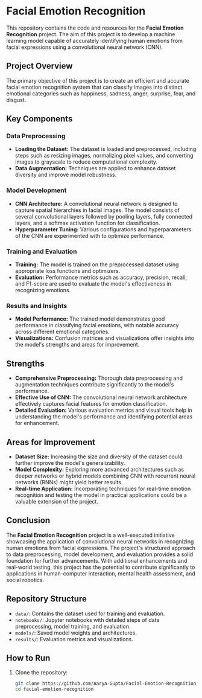 # Facial Emotion Recognition

This repository contains the code and resources for the **Facial Emotion Recognition** project. The aim of this project is to develop a machine learning model capable of accurately identifying human emotions from facial expressions using a convolutional neural network (CNN).

## Project Overview

The primary objective of this project is to create an efficient and accurate facial emotion recognition system that can classify images into distinct emotional categories such as happiness, sadness, anger, surprise, fear, and disgust.

## Key Components

### Data Preprocessing
- **Loading the Dataset:** The dataset is loaded and preprocessed, including steps such as resizing images, normalizing pixel values, and converting images to grayscale to reduce computational complexity.
- **Data Augmentation:** Techniques are applied to enhance dataset diversity and improve model robustness.

### Model Development
- **CNN Architecture:** A convolutional neural network is designed to capture spatial hierarchies in facial images. The model consists of several convolutional layers followed by pooling layers, fully connected layers, and a softmax activation function for classification.
- **Hyperparameter Tuning:** Various configurations and hyperparameters of the CNN are experimented with to optimize performance.

### Training and Evaluation
- **Training:** The model is trained on the preprocessed dataset using appropriate loss functions and optimizers.
- **Evaluation:** Performance metrics such as accuracy, precision, recall, and F1-score are used to evaluate the model's effectiveness in recognizing emotions.

### Results and Insights
- **Model Performance:** The trained model demonstrates good performance in classifying facial emotions, with notable accuracy across different emotional categories.
- **Visualizations:** Confusion matrices and visualizations offer insights into the model's strengths and areas for improvement.

## Strengths
- **Comprehensive Preprocessing:** Thorough data preprocessing and augmentation techniques contribute significantly to the model's performance.
- **Effective Use of CNN:** The convolutional neural network architecture effectively captures facial features for emotion classification.
- **Detailed Evaluation:** Various evaluation metrics and visual tools help in understanding the model's performance and identifying potential areas for enhancement.

## Areas for Improvement
- **Dataset Size:** Increasing the size and diversity of the dataset could further improve the model's generalizability.
- **Model Complexity:** Exploring more advanced architectures such as deeper networks or hybrid models combining CNN with recurrent neural networks (RNNs) might yield better results.
- **Real-time Application:** Incorporating techniques for real-time emotion recognition and testing the model in practical applications could be a valuable extension of the project.

## Conclusion

The **Facial Emotion Recognition** project is a well-executed initiative showcasing the application of convolutional neural networks in recognizing human emotions from facial expressions. The project's structured approach to data preprocessing, model development, and evaluation provides a solid foundation for further advancements. With additional enhancements and real-world testing, this project has the potential to contribute significantly to applications in human-computer interaction, mental health assessment, and social robotics.

## Repository Structure
- `data/`: Contains the dataset used for training and evaluation.
- `notebooks/`: Jupyter notebooks with detailed steps of data preprocessing, model training, and evaluation.
- `models/`: Saved model weights and architectures.
- `results/`: Evaluation metrics and visualizations.

## How to Run

1. Clone the repository:
   ```bash
   git clone https://github.com/Aarya-Gupta/Facial-Emotion-Recognition.git
   cd facial-emotion-recognition

